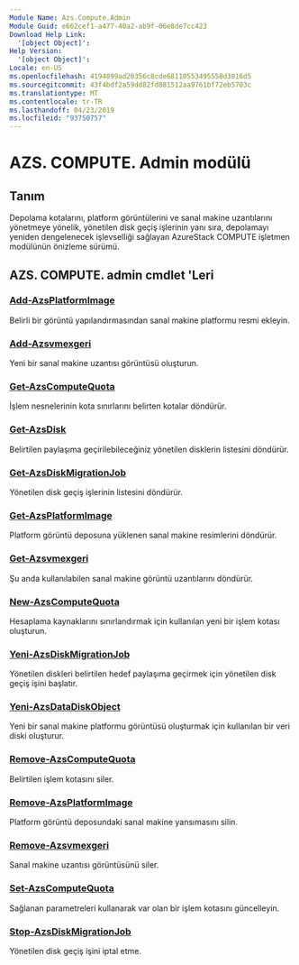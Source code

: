 ```yaml
---
Module Name: Azs.Compute.Admin
Module Guid: e662cef1-a477-40a2-ab9f-06e8de7cc423
Download Help Link:
  '[object Object]': 
Help Version:
  '[object Object]': 
Locale: en-US
ms.openlocfilehash: 4194899ad20356c8cde68110553495558d3816d5
ms.sourcegitcommit: 43f4bdf2a59dd82fd881512aa9761bf72eb5703c
ms.translationtype: MT
ms.contentlocale: tr-TR
ms.lasthandoff: 04/23/2019
ms.locfileid: "93750757"
---
```

# AZS. COMPUTE. Admin modülü
## Tanım
Depolama kotalarını, platform görüntülerini ve sanal makine uzantılarını yönetmeye yönelik, yönetilen disk geçiş işlerinin yanı sıra, depolamayı yeniden dengelenecek işlevselliği sağlayan AzureStack COMPUTE işletmen modülünün önizleme sürümü.

## AZS. COMPUTE. admin cmdlet 'Leri
### [Add-AzsPlatformImage](Add-AzsPlatformImage.md)
Belirli bir görüntü yapılandırmasından sanal makine platformu resmi ekleyin.

### [Add-Azsvmexgeri](Add-AzsVMExtension.md)
Yeni bir sanal makine uzantısı görüntüsü oluşturun.

### [Get-AzsComputeQuota](Get-AzsComputeQuota.md)
İşlem nesnelerinin kota sınırlarını belirten kotalar döndürür.

### [Get-AzsDisk](Get-AzsDisk.md)
Belirtilen paylaşıma geçirilebileceğiniz yönetilen disklerin listesini döndürür.

### [Get-AzsDiskMigrationJob](Get-AzsDiskMigrationJob.md)
Yönetilen disk geçiş işlerinin listesini döndürür.

### [Get-AzsPlatformImage](Get-AzsPlatformImage.md)
Platform görüntü deposuna yüklenen sanal makine resimlerini döndürür.

### [Get-Azsvmexgeri](Get-AzsVMExtension.md)
Şu anda kullanılabilen sanal makine görüntü uzantılarını döndürür.

### [New-AzsComputeQuota](New-AzsComputeQuota.md)
Hesaplama kaynaklarını sınırlandırmak için kullanılan yeni bir işlem kotası oluşturun.

### [Yeni-AzsDiskMigrationJob](New-AzsDiskMigrationJob.md)
Yönetilen diskleri belirtilen hedef paylaşıma geçirmek için yönetilen disk geçiş işini başlatır.

### [Yeni-AzsDataDiskObject](New-AzsDataDiskObject.md)
Yeni bir sanal makine platformu görüntüsü oluşturmak için kullanılan bir veri diski oluşturur.

### [Remove-AzsComputeQuota](Remove-AzsComputeQuota.md)
Belirtilen işlem kotasını siler.

### [Remove-AzsPlatformImage](Remove-AzsPlatformImage.md)
Platform görüntü deposundaki sanal makine yansımasını silin.

### [Remove-Azsvmexgeri](Remove-AzsVMExtension.md)
Sanal makine uzantısı görüntüsünü siler.

### [Set-AzsComputeQuota](Set-AzsComputeQuota.md)
Sağlanan parametreleri kullanarak var olan bir işlem kotasını güncelleyin.

### [Stop-AzsDiskMigrationJob](Stop-AzsDiskMigrationJob.md)
Yönetilen disk geçiş işini iptal etme.

